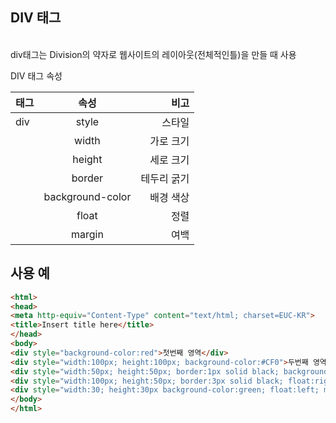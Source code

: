 DIV 태그
----------------
<br>
div태그는 Division의 약자로 웹사이트의 레이아웃(전체적인틀)을 만들 때 사용


DIV 태그 속성 


|     태그      |           속성 |           비고       |
| :------------ | :-----------: | -------------------: |
| div           |  style        | 스타일               |
|               | width         | 가로 크기            |
|               | height        |  세로 크기           |
|               | border         |  테두리 굵기           |
|               | background-color |  배경 색상       |
|               | float        |  정렬           |
|               | margin        |  여백            |

사용 예
---------------------------
```html
<html>
<head>
<meta http-equiv="Content-Type" content="text/html; charset=EUC-KR">
<title>Insert title here</title>
</head>
<body>
<div style="background-color:red">첫번째 영역</div>
<div style="width:100px; height:100px; background-color:#CF0">두번째 영역</div>
<div style="width:50px; height:50px; border:1px solid black; background-color:yellow">세번째 영역</div>
<div style="width:100px; height:50px; border:3px solid black; float:right">네번째 영역</div>
<div style="width:30; height:30px background-color:green; float:left; margin:30px;">네번째 영역</div>
</body>
</html>

```
